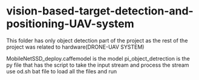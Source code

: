 # vision-based-target-detection-and-positioning-UAV-system
This folder has only object detection part of the project as the rest of the project was related to hardware(DRONE-UAV SYSTEM)

MobileNetSSD_deploy.caffemodel is the model
pi_object_detrection is the py file that has the script to take the input stream and process the stream
use od.sh bat file to load all the files and run 
